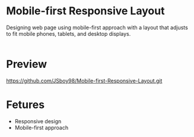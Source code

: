 # Mobile-first Responsive Layout
Designing web page using mobile-first approach with a layout that adjusts to fit mobile phones, tablets, and desktop displays.
<br/>
<br/>


# Preview
<a href="https://github.com/JSboy98/Mobile-first-Responsive-Layout.git" target="_blank">https://github.com/JSboy98/Mobile-first-Responsive-Layout.git</a>

# Fetures
* Responsive design
* Mobile-first approach


